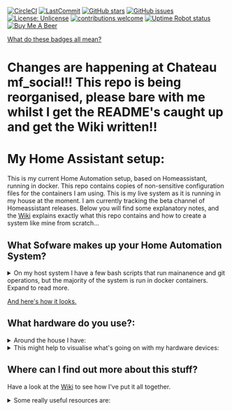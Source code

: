 [![CircleCI](https://circleci.com/gh/mf-social/Home-Assistant.svg?style=shield)](https://circleci.com/gh/mf-social/Home-Assistant) [![LastCommit](https://img.shields.io/github/last-commit/mf-social/Home-Assistant.svg?color=blue&style=plasticr)](https://github.com/mf-social/Home-Assistant/commits/master) [![GitHub stars](https://img.shields.io/github/stars/mf-social/Home-Assistant.svg)](https://github.com/mf-social/Home-Assistant/stargazers) [![GitHub issues](https://img.shields.io/github/issues/mf-social/Home-Assistant.svg)](https://github.com/mf-social/Home-Assistant/issues) [![License: Unlicense](https://img.shields.io/badge/license-Unlicense-blue.svg)](http://unlicense.org/) [![contributions welcome](https://img.shields.io/badge/contributions-welcome-blue.svg?style=flat)](https://github.com/mf-social/Home-Assistant/pulls) [![Uptime Robot status](https://img.shields.io/uptimerobot/status/m781496781-e11cc3f52039d8549430a954.svg)](https://uptimerobot.com/) [![Buy Me A Beer](https://img.shields.io/badge/BuyMeABeer-Paypal-blue.svg)](https://www.paypal.me/marcforth) 

[What do these badges all mean?](.bin/github_resources/readme_files/badges.md)

# Changes are happening at Chateau mf_social!!  This repo is being reorganised, please bare with me whilst I get the README's caught up and get the Wiki written!!


# My Home Assistant setup:

This is my current Home Automation setup, based on Homeassistant, running in docker.  This repo contains copies of non-sensitive configuration files for the containers I am using.  This is my live system as it is running in my house at the moment.  I am currently tracking the beta channel of Homeassistant releases.  Below you will find some explanatory notes, and the [Wiki](https://github.com/mf-social/Home-Assistant/wiki) explains exactly what this repo contains and how to create a system like mine from scratch...


## What Sofware makes up your Home Automation System?

<details><summary>On my host system I have a few bash scripts that run mainanence and git operations, but the majority of the system is run in docker containers.  Expand to read more.</summary>
<p>
 
**My docker stack contains...**

Homeassistant - an open source Home Automation system that can communicate with many IOT and web based services to automate my home.

Node-red - a graphical automation builder that works with homeassistant.

Mosquitto - an MQTT server that enables IOT devices to communicate with each other.

MariaDB - a database that homeassistant uses to record everything that is going on.

MaryTTS - a local Text-To-Speech engine that lets Homeassistant speak to us at home.

Syncthing - a peer-to-peer file synchronization application that allows me to edit and backup my configuration files on a remote device.

Portainer - a graphical manager for the docker stack

Organizr - a webpage that you run on your server to help put all your services into one webpage.  This container also contains a nginx reverse proxy that directs web traffic to the correct container.
</p>
</details>

[And here's how it looks.](.bin/github_resources/screenshots.md)


## What hardware do you use?:

<details><summary>Around the house I have:</summary>
<p>
 
 - A Dell Wyse thin client with 128GB SSD-Dom, with a CSL bluetooth adapter.  This is the main hub of my Home Automation system, and also has a 1TB external harddrive which functions as a NAS.
 
 - 3 x - NodeMCU boards with PIR sensors
 
 - A Raspberry pi based RF transmitter/receiver
 
 - VM wifi router - connecting everything together.
 
 - Netgear 5 port switch - allowing to have lots of wired connections for reliability.
 
 - Philips Hue Bridge
 
 - 3 x Hue Colour bulbs.
 
 - 9 x Hue White bulbs.
 
 - Hue Tap (Scene controller).
 
 - 3 x Hue dimmer (light controller).
 
 - 5 x Hue motion sensor.
 
 - A Broadlink RM3 IR sender - to control non-smart infra-red devices.
 
 - A Wetek Openelec - running Kodi.
 
 - 5 x Google Chromecast Audios - for multi-room music.
 
 - Usual home theatre stuff - TV/Blu-Ray/AV Receiver/Games Consoles
 
 - 2 x Amazon Echo Dots - for voice control.
 
 - Telegram App (on mobiles) - for two-way conversations with Homeassistant.

</p>
</details>

 
<details><summary>This might help to visualise what's going on with my hardware devices:</summary>
<p>

I live in a 3 storey townhouse, consisting of:
 - A living area on the ground floor (Living room and kitchen/diner)
 - Hall stairs and landing leading to first floor.
 - Boys' bedroom, Girls' bedroom and bathroom on the first floor.
 - Stairs leading to Master bedroom on the second floor.
 
</p>
</details>


## Where can I find out more about this stuff?

Have a look at the [Wiki](https://github.com/mf-social/Home-Assistant/wiki) to see how I've put it all together.

<details><summary>Some really useful resources are:</summary>
<p>

[Home Assistant](http://home-assistant.io) and the [Community Forum](https://community.home-assistant.io/)

[Bruh's website](http://www.bruhautomation.com/) and [Youtube](https://www.youtube.com/c/bruhautomation1)

[HA examples](https://home-assistant.io/cookbook/) especially [CCOSTAN](https://github.com/CCOSTAN/Home-AssistantConfig)

[CircleCI](https://circleci.com) for checking configuration.

[Uptime Robot](https://uptimerobot.com/) for checking my system is online.

[Dropbox](https://www.dropbox.com/) and [Martikainen87's sync script](https://github.com/martikainen87/Home-Automation/wiki/Backup-your-configuration-to-Dropbox) for managing backups.
</p>
</details>

